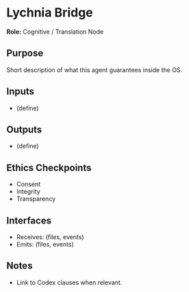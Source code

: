 # Lychnia Bridge

**Role:** Cognitive / Translation Node

## Purpose
Short description of what this agent guarantees inside the OS.

## Inputs
- (define)

## Outputs
- (define)

## Ethics Checkpoints
- Consent
- Integrity
- Transparency

## Interfaces
- Receives: (files, events)
- Emits: (files, events)

## Notes
- Link to Codex clauses when relevant.